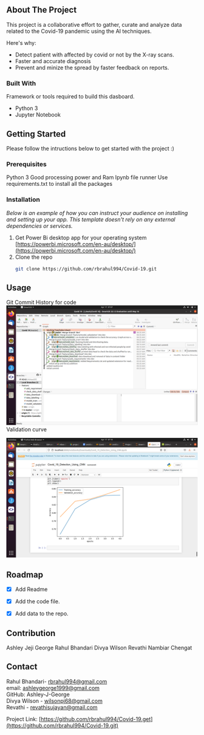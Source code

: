 
<!-- ABOUT THE PROJECT -->
## About The Project

This project is a collaborative effort to gather, curate and analyze data related to the Covid-19 pandemic using the AI techniques.

Here's why:
* Detect patient with affected by covid or not by the X-ray scans.
* Faster and accurate diagnosis
* Prevent and minize the spread by faster feedback on reports.


### Built With

Framework or tools required to build this dasboard.

* Python 3
* Jupyter Notebook

<!-- GETTING STARTED -->
## Getting Started

Please follow the intructions below to get started with the project :)

### Prerequisites

Python 3
Good processing power and Ram
Ipynb file runner
Use requirements.txt to install all the packages


### Installation

_Below is an example of how you can instruct your audience on installing and setting up your app. This template doesn't rely on any external dependencies or services._

1. Get Power Bi desktop app for your operating system [https://powerbi.microsoft.com/en-au/desktop/](https://powerbi.microsoft.com/en-au/desktop/)
2. Clone the repo
   ```sh
   git clone https://github.com/rbrahul994/Covid-19.git
   ```

<!-- USAGE EXAMPLES -->
## Usage
Git Commit History for code
![Git History](https://github.com/rbrahul994/Covid-19/blob/master/screenshots/git_history.png?raw=true)
<br>
Validation curve

![Validation Curve](https://github.com/rbrahul994/Covid-19/blob/master/screenshots/validation.png?raw=true)
<!-- ROADMAP -->
## Roadmap

- [x] Add Readme
- [x] Add the code file.
- [x] Add data to the repo.



<!-- CONTRIBUTING -->
<!-- ## Contributing -->
## Contribution
Ashley Jeji George
Rahul Bhandari
Divya Wilson
Revathi Nambiar Chengat


<!-- LICENSE -->
<!-- ## License -->





<!-- CONTACT -->
## Contact

Rahul Bhandari- rbrahul994@gmail.com<br>
email: ashleygeorge1999@gmail.com<br>
GitHub: Ashley-J-George<br>
Divya Wilson - wilsonpj68@gmail.com<br>
Revathi - revathisujayan@gmail.com

Project Link: [https://github.com/rbrahul994/Covid-19.get](https://github.com/rbrahul994/Covid-19.git)



<!-- ACKNOWLEDGMENTS -->
<!-- ## Acknowledgments -->








